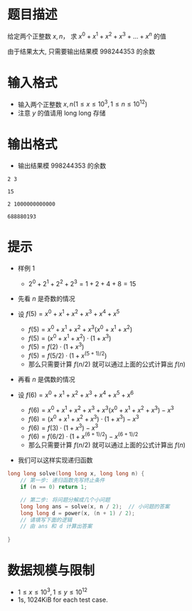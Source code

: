 # 题目描述
给定两个正整数 $x, n$， 求 $x^0+x^1+x^2+x^3+...+x^n$ 的值

由于结果太大, 只需要输出结果模 998244353 的余数

# 输入格式
* 输入两个正整数 $x, n (1 \le x \le 10^3, 1 \le n \le 10^{12})$
* 注意 $y$ 的值请用 long long 存储

# 输出格式
* 输出结果模 998244353 的余数

```input1
2 3
```

```output1
15
```

```input2
2 1000000000000
```

```output2
688880193
```

# 提示
* 样例 1
  * $2^0+2^1+2^2+2^3=1+2+4+8=15$
* 先看 $n$ 是奇数的情况
* 设 $f(5) = x^0+x^1+x^2+x^3+x^4+x^5$
  * $f(5) = x^0+x^1+x^2+x^3(x^0+x^1+x^2)$
  * $f(5) = (x^0+x^1+x^2)\cdot(1+x^3)$
  * $f(5) = f(2)\cdot(1+x^3)$
  * $f(5) = f(5/2)\cdot(1+x^{(5+1)/2})$
  * 那么只需要计算 $f(n/2)$ 就可以通过上面的公式计算出 $f(n)$

* 再看 $n$ 是偶数的情况
* 设 $f(6) = x^0+x^1+x^2+x^3+x^4+x^5+x^6$
  * $f(6) = x^0+x^1+x^2+x^3+x^3(x^0+x^1+x^2+x^3)-x^3$
  * $f(6) = (x^0+x^1+x^2+x^3)\cdot(1+x^3)-x^3$
  * $f(6) = f(3)\cdot(1+x^3)-x^3$
  * $f(6) = f(6/2)\cdot(1+x^{(6+1)/2})-x^{(6+1)/2}$
  * 那么只需要计算 $f(n/2)$ 就可以通过上面的公式计算出 $f(n)$
* 我们可以这样实现递归函数
```c++
long long solve(long long x, long long n) {
    // 第一步: 递归函数先写终止条件
    if (n == 0) return 1;

    // 第二步: 将问题分解成几个小问题
    long long ans = solve(x, n / 2);  // 小问题的答案
    long long d = power(x, (n + 1) / 2);
    // 请填写下面的逻辑
    // 由 ans 和 d 计算出答案
    
}
```

# 数据规模与限制
* $1 \le x \le 10^3, 1 \le y \le 10^{12}$
* 1s, 1024KiB for each test case.
